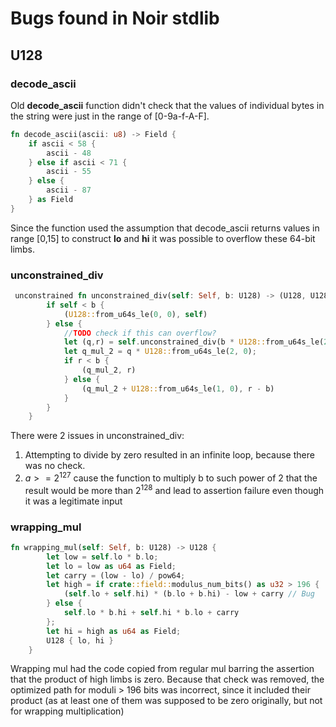 # Bugs found in Noir stdlib

## U128

### decode_ascii
Old **decode_ascii** function didn't check that the values of individual bytes in the string were just in the range of [0-9a-f-A-F].
```rust
fn decode_ascii(ascii: u8) -> Field {
    if ascii < 58 {
        ascii - 48
    } else if ascii < 71 {
        ascii - 55
    } else {
        ascii - 87
    } as Field
}
```
Since the function used the assumption that decode_ascii returns values in range [0,15] to construct **lo** and **hi** it was possible to overflow these 64-bit limbs.

### unconstrained_div
```rust
 unconstrained fn unconstrained_div(self: Self, b: U128) -> (U128, U128) {
        if self < b {
            (U128::from_u64s_le(0, 0), self)
        } else {
            //TODO check if this can overflow?
            let (q,r) = self.unconstrained_div(b * U128::from_u64s_le(2, 0));
            let q_mul_2 = q * U128::from_u64s_le(2, 0);
            if r < b {
                (q_mul_2, r)
            } else {
                (q_mul_2 + U128::from_u64s_le(1, 0), r - b)
            }
        }
    }
```
There were 2 issues in unconstrained_div:
1) Attempting to divide by zero resulted in an infinite loop, because there was no check.
2) $a >= 2^{127}$ cause the function to multiply b to such power of 2 that the result would be more than $2^{128}$ and lead to assertion failure even though it was a legitimate input

### wrapping_mul
```rust
fn wrapping_mul(self: Self, b: U128) -> U128 {
        let low = self.lo * b.lo;
        let lo = low as u64 as Field;
        let carry = (low - lo) / pow64;
        let high = if crate::field::modulus_num_bits() as u32 > 196 {
            (self.lo + self.hi) * (b.lo + b.hi) - low + carry // Bug
        } else {
            self.lo * b.hi + self.hi * b.lo + carry
        };
        let hi = high as u64 as Field;
        U128 { lo, hi }
    }
```
Wrapping mul had the code copied from regular mul barring the assertion that the product of high limbs is zero. Because that check was removed, the optimized path for moduli > 196 bits was incorrect, since it included their product (as at least one of them was supposed to be zero originally, but not for wrapping multiplication)



